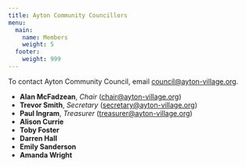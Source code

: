 ```yaml
---
title: Ayton Community Councillors
menu:
  main:
    name: Members
    weight: 5
  footer:
    weight: 999
---
```


To contact Ayton Community Council, email <council@ayton-village.org>.

* **Alan McFadzean**, *Chair* (<chair@ayton-village.org>)
* **Trevor Smith**, *Secretary* (<secretary@ayton-village.org>)
* **Paul Ingram**, *Treasurer* (<treasurer@ayton-village.org>)
* **Alison Currie**
* **Toby Foster**
* **Darren Hall**
* **Emily Sanderson**
* **Amanda Wright**
